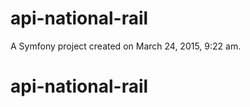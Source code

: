 api-national-rail
=================

A Symfony project created on March 24, 2015, 9:22 am.
# api-national-rail
